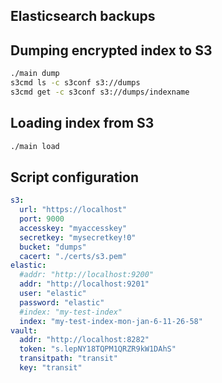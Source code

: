 ## Elasticsearch backups

## Dumping encrypted index to S3
```sh
./main dump
s3cmd ls -c s3conf s3://dumps
s3cmd get -c s3conf s3://dumps/indexname
```

## Loading index from S3
```sh
./main load
```

## Script configuration
```yaml
s3:
  url: "https://localhost"
  port: 9000
  accesskey: "myaccesskey"
  secretkey: "mysecretkey!0"
  bucket: "dumps"
  cacert: "./certs/s3.pem"
elastic:
  #addr: "http://localhost:9200"
  addr: "http://localhost:9201"
  user: "elastic"
  password: "elastic"
  #index: "my-test-index"
  index: "my-test-index-mon-jan-6-11-26-58"
vault:
  addr: "http://localhost:8282"
  token: "s.lepNY18TQPM1QRZR9kW1DAhS"
  transitpath: "transit"
  key: "transit"
```